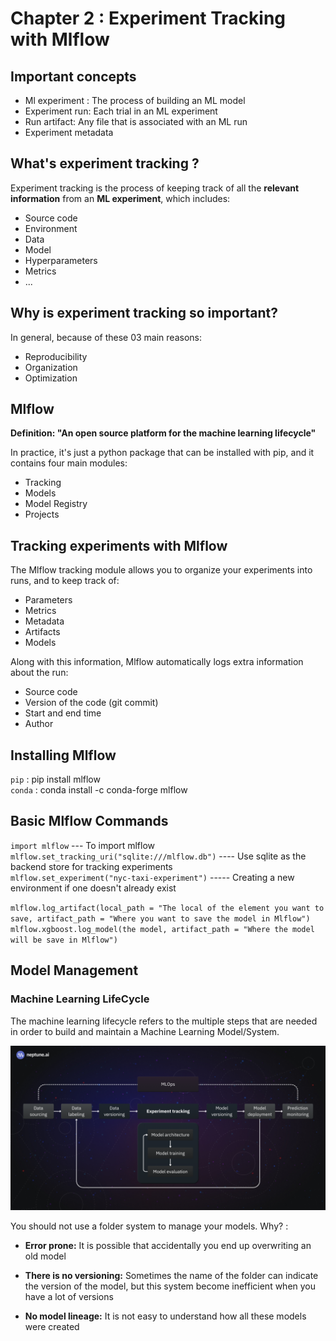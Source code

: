 # Chapter 2 : Experiment Tracking with Mlflow 

## Important concepts

 - Ml experiment : The process of building an ML model
 - Experiment run: Each trial in an ML experiment
 - Run artifact: Any file that is associated with an ML run
 - Experiment metadata

## What's experiment tracking ?

Experiment tracking is the process of keeping track of all the **relevant information** from an **ML experiment**, which includes: 

- Source code
- Environment
- Data
- Model
- Hyperparameters
- Metrics
- ...

## Why is experiment tracking so important?

In general, because of these 03 main reasons: 

- Reproducibility
- Organization
- Optimization

## Mlflow

**Definition: "An open source platform for the machine learning lifecycle"**

In practice, it's just a python package that can be installed with pip, and it contains four main modules: 

- Tracking
- Models
- Model Registry
- Projects

## Tracking experiments with Mlflow

The Mlflow tracking module allows you to organize your experiments into runs, and to keep track of: 

- Parameters
- Metrics
- Metadata
- Artifacts
- Models

Along with this information, Mlflow automatically logs extra information about the run: 

- Source code
- Version of the code (git commit)
- Start and end time
- Author

## Installing Mlflow 

`pip` : pip install mlflow <br>
`conda` : conda install -c conda-forge mlflow

## Basic Mlflow Commands 

`import mlflow` --- To import mlflow <br>
`mlflow.set_tracking_uri("sqlite:///mlflow.db")` ---- Use sqlite as the backend store for tracking experiments <br>
`mlflow.set_experiment("nyc-taxi-experiment")` ----- Creating a new environment if one doesn't already exist  

`mlflow.log_artifact(local_path = "The local of the element you want to save, artifact_path = "Where you want to save the model in Mlflow")` <br>
`mlflow.xgboost.log_model(the model, artifact_path = "Where the model will be save in Mlflow")`

## Model Management

### Machine Learning LifeCycle

The machine learning lifecycle refers to the multiple steps that are needed in order to build and maintain a Machine Learning Model/System.

<img src = "homework/solution/imgs/Experiment-tracking.webp">

You should not use a folder system to manage your models. Why? : 

 - **Error prone:** It is possible that accidentally you end up overwriting an old model


 - **There is no versioning:**  Sometimes the name of the folder can indicate the version of the model, but this system become inefficient when you have a lot of versions


 - **No model lineage:** It is not easy to understand how all these models were created

